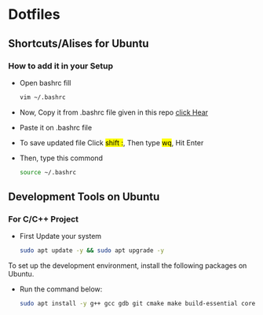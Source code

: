 # Dotfiles

## Shortcuts/Alises for Ubuntu
### How to add it in your Setup
- Open bashrc fill
  ```bash
  vim ~/.bashrc
- Now, Copy it from .bashrc file given in this repo [click Hear](https://github.com/AzlanEh/Dotfiles/blob/main/.bashrc)

- Paste it on .bashrc file 
- To save updated file Click <mark>shift :</mark>, Then type <mark>wq</mark>, Hit Enter
- Then, type this commond 
  ```bash
  source ~/.bashrc
  ```

## Development Tools on Ubuntu

### For C/C++ Project

- First Update your system 
  
  ```bash
  sudo apt update -y && sudo apt upgrade -y
  ```

To set up the development environment, install the following packages on Ubuntu.
- Run the command below:

  ```bash
  sudo apt install -y g++ gcc gdb git cmake make build-essential coreutils tree ncurses
  ```

